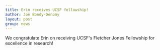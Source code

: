 ```yaml
---
title: Erin receives UCSF fellowship!
author: Joe Bondy-Denomy
layout: post
group: news
---
```

We congratulate Erin on receiving UCSF's Fletcher Jones Fellowship for excellence in research!
